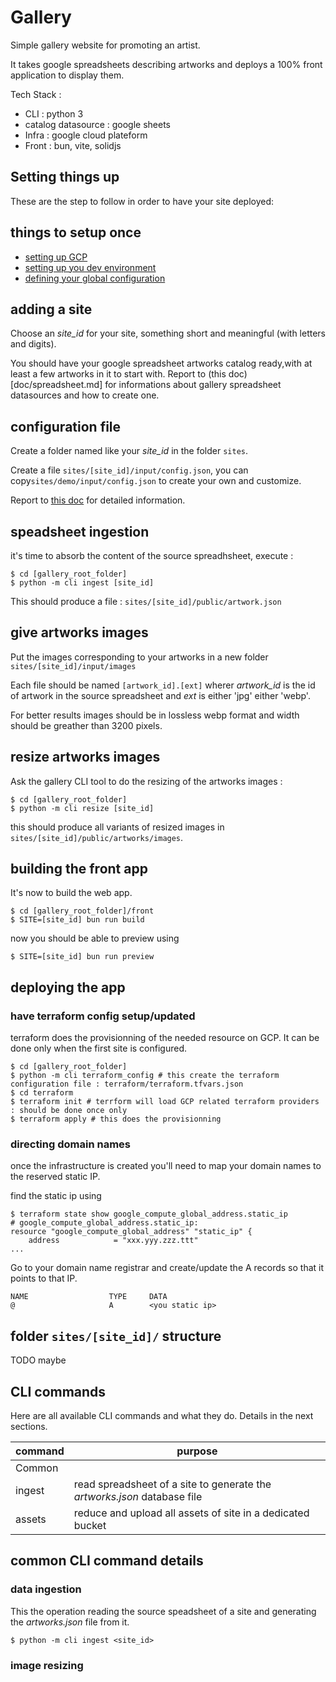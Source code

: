 # Gallery

Simple gallery website for promoting an artist.

It takes google spreadsheets describing artworks and deploys a 100% front application to display them.

Tech Stack :
- CLI : python 3
- catalog datasource : google sheets
- Infra : google cloud plateform
- Front : bun, vite, solidjs


## Setting things up

These are the step to follow in order to have your site deployed:

## things to setup once
- [setting up GCP](doc/setup/GCP.md)
- [setting up you dev environment](doc/setup/dev.md)
- [defining your global configuration](doc/configuration/global.md)


## adding a site

Choose an *site_id* for your site, something short and meaningful (with letters and digits).

You should have your google spreadsheet artworks catalog ready,with at least a few artworks in it to start with.
Report to (this doc)[doc/spreadsheet.md] for informations about gallery spreadsheet datasources and how to create one.

## configuration file
Create a folder named like your *site_id* in the folder `sites`.

Create a file `sites/[site_id]/input/config.json`, you can copy`sites/demo/input/config.json` to create your own and customize.

Report to [this doc](doc/configuration/per-side.md) for detailed information.

## speadsheet ingestion

it's time to absorb the content of the source spreadhsheet, execute :
```shell
$ cd [gallery_root_folder]
$ python -m cli ingest [site_id]
```

This should produce a file : `sites/[site_id]/public/artwork.json`

## give artworks images

Put the images corresponding to your artworks in a new folder `sites/[site_id]/input/images`

Each file should be named `[artwork_id].[ext]` wherer *artwork_id* is the id of artwork in the source spreadsheet and *ext* is either 'jpg' either 'webp'.

For better results images should be in lossless webp format and width should be greather than 3200 pixels.

## resize artworks images

Ask the gallery CLI tool to do the resizing of the artworks images :

```shell
$ cd [gallery_root_folder]
$ python -m cli resize [site_id]
```

this should produce all variants of resized images in  `sites/[site_id]/public/artworks/images`.

## building the front app

It's now to build the web app.

```shell
$ cd [gallery_root_folder]/front
$ SITE=[site_id] bun run build 
```

now you should be able to preview using
```shell
$ SITE=[site_id] bun run preview 
```

## deploying the app

### have terraform config setup/updated

terraform does the provisionning of the needed resource on GCP.
It can be done only when the first site is configured.

```shell
$ cd [gallery_root_folder]
$ python -m cli terraform_config # this create the terraform configuration file : terraform/terraform.tfvars.json
$ cd terraform
$ terraform init # terrform will load GCP related terraform providers : should be done once only
$ terraform apply # this does the provisionning
```

### directing domain names

once the infrastructure is created you'll need to map your domain names to the reserved static IP.

find the static ip using
```shell
$ terraform state show google_compute_global_address.static_ip
# google_compute_global_address.static_ip:
resource "google_compute_global_address" "static_ip" {
    address            = "xxx.yyy.zzz.ttt"
...
```

Go to your domain name registrar and create/update the A records so that it points to that IP.

```
NAME                  TYPE     DATA
@                     A        <you static ip>
```


## folder `sites/[site_id]/` structure

TODO maybe

## CLI commands

Here are all available CLI commands and what they do. Details in the next sections.

| command | purpose |
| --- | --- |
| Common |
| ingest | read spreadsheet of a site to generate the *artworks.json* database file |
| assets | reduce and upload all assets of site in a dedicated bucket |

## common CLI command details

### data ingestion

This the operation reading the source speadsheet of a site and generating the *artworks.json* file from it.

```shell
$ python -m cli ingest <site_id>
```

### image resizing



